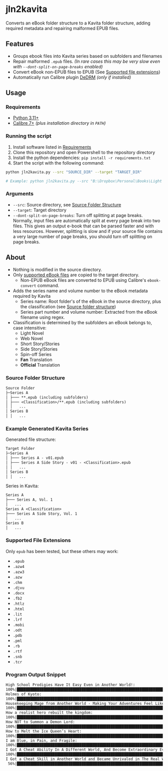 # jln2kavita

Converts an eBook folder structure to a Kavita folder structure, adding required metadata and repairing malformed EPUB files.

## Features

- Groups ebook files into Kavita series based on subfolders and filenames
- Repair malformed `.epub` files. *(In rare cases this may be very slow even with `--dont-split-on-page-breaks` enabled)*
- Convert eBook non-EPUB files to EPUB (See [Supported file extensions](#supported-file-extensions))
- Automatically run Calibre plugin [DeDRM](https://github.com/noDRM/DeDRM_tools) *(only if installed)*

## Usage

### Requirements

- [Python 3.11+](https://www.python.org/downloads/)
- [Calibre 7+](https://calibre-ebook.com/) *(plus installation directory in `PATH`)*

### Running the script

1. Install software listed in [Requirements](#requirements)
1. Clone this repository and open Powershell to the repository directory
1. Install the python dependencies: `pip install -r requirements.txt`
1. Start the script with the following command:

```bash
python jln2kavita.py --src "SOURCE_DIR" --target "TARGET_DIR"

# Example: python jln2kavita.py --src "B:\Dropbox\Personal\Books\Light Novels, Manga\Just Light Novels" --target "B:\Media Server\Light Novels"
```

### Arguments

- `--src`: Source directory, see [Source Folder Structure](#source-folder-structure)
- `--target`: Target directory
- `--dont-split-on-page-breaks`: Turn off splitting at page breaks. Normally, input files are automatically split at every page break into two files. This gives an output e-book that can be parsed faster and with less resources. However, splitting is slow and if your source file contains a very large number of page breaks, you should turn off splitting on page breaks.

## About

- Nothing is modified in the source directory.
- Only [supported eBook files](#supported-file-extensions) are copied to the target directory.
  - Non-EPUB eBook files are converted to EPUB using Calibre's `ebook-convert` command.
- Adds the series name and volume number to the eBook metadata required by Kavita
  - Series name: Root folder's of the eBook in the source directory, plus the classification (see [Source folder structure](#source-folder-structure))
  - Series part number and volume number: Extracted from the eBook filename using regex.
- Classification is determined by the subfolders an eBook belongs to, case intensitive:
  - Light Novel
  - Web Novel
  - Short Story/Stories
  - Side Story/Stories
  - Spin-off Series
  - **Fan** Translation
  - **Official** Translation

### Source Folder Structure

```txt
Source Folder
├─Series A
│ ├─── **.epub (including subfolders)
│ ├─── <Classification>/**.epub (including subfolders)
│ │   ...
│ Series B
│ │   ...

```

### Example Generated Kavita Series

Generated file structure:

```txt
Target Folder
├─Series A
│ ├─── Series A - v01.epub
│ ├─── Series A Side Story - v01 - <Classification>.epub
│ │   ...
│ Series B
│ │   ...
```

Series in Kavita:

```txt
Series A
├─── Series A, Vol. 1
│   ...
Series A <Classification>
├─── Series A Side Story, Vol. 1
│   ...
Series B
│   ...
```

### Supported File Extensions

Only `epub` has been tested, but these others may work:

- `.epub`
- `.azw4`
- `.azw3`
- `.azw`
- `.chm`
- `.djvu`
- `.docx`
- `.fb2`
- `.htlz`
- `.html`
- `.lit`
- `.lrf`
- `.mobi`
- `.odt`
- `.pdb`
- `.pml`
- `.rb`
- `.rtf`
- `.snb`
- `.tcr`

### Program Output Snippet

```txt
High School Prodigies Have It Easy Even in Another World!:
100%|██████████████████████████████████████████████████████████████████████████████████████████████████████████████████████████████████████| 7/7 [00:04<00:00,  1.58it/s] 
Holmes of Kyoto:
100%|████████████████████████████████████████████████████████████████████████████████████████████████████████████████████████████████████| 14/14 [00:07<00:00,  1.82it/s] 
Housekeeping Mage from Another World - Making Your Adventures Feel Like Home!:
100%|██████████████████████████████████████████████████████████████████████████████████████████████████████████████████████████████████████| 3/3 [00:01<00:00,  1.57it/s] 
How a realist hero rebuilt the kingdom:
100%|████████████████████████████████████████████████████████████████████████████████████████████████████████████████████████████████████| 17/17 [00:10<00:00,  1.57it/s] 
How NOT to Summon a Demon Lord:
100%|████████████████████████████████████████████████████████████████████████████████████████████████████████████████████████████████████| 14/14 [00:16<00:00,  1.16s/it] 
How to Melt the Ice Queen’s Heart:
100%|██████████████████████████████████████████████████████████████████████████████████████████████████████████████████████████████████████| 1/1 [00:00<00:00,  2.16it/s] 
I am Blue, in Pain, and Fragile:
100%|██████████████████████████████████████████████████████████████████████████████████████████████████████████████████████████████████████| 1/1 [00:00<00:00,  1.89it/s] 
I Got A Cheat Ability In A Different World, And Become Extraordinary Even In The Real World:
100%|██████████████████████████████████████████████████████████████████████████████████████████████████████████████████████████████████████| 9/9 [00:04<00:00,  1.87it/s] 
I Got a Cheat Skill in Another World and Became Unrivaled in The Real World, Too:
 56%|██████████████████████████████████████████████████████████████████████████▍                                                           | 5/9 [00:02<00:02,  1.97it/s]
```
